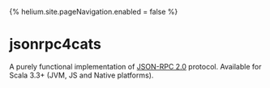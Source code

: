 {%
  helium.site.pageNavigation.enabled = false
%}
# jsonrpc4cats

A purely functional implementation of [JSON-RPC 2.0](https://www.jsonrpc.org/specification) protocol.
Available for Scala 3.3+ (JVM, JS and Native platforms).

